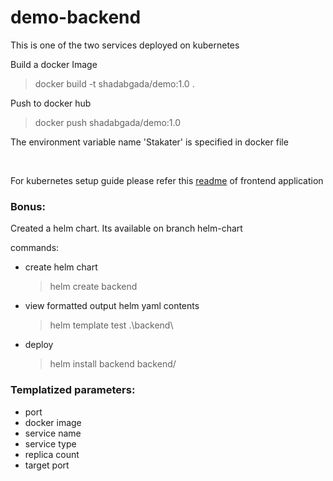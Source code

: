 # demo-backend

This is one of the two services deployed on kubernetes

Build a docker Image
> docker build -t shadabgada/demo:1.0 .

Push to docker hub
> docker push shadabgada/demo:1.0

The environment variable name 'Stakater' is specified in docker file

<br>

For kubernetes setup guide please refer this [readme](https://github.com/shadabgada/demo-frontend) of frontend application


### Bonus:

Created a helm chart. Its available on branch helm-chart

commands:

- create helm chart
  > helm create backend
- view formatted output helm yaml contents
  > helm template test .\backend\
- deploy
  > helm install backend backend/

### Templatized parameters:
- port
- docker image
- service name
- service type
- replica count
- target port

